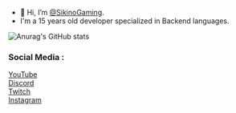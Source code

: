 - 👋 Hi, I’m [@SikinoGaming](https://github.com/SikinoGaming).
- I'm a 15 years old developer specialized in Backend languages.

![Anurag's GitHub stats](https://github-readme-stats.vercel.app/api?username=SikinoGaming&count_private=true)
<!--- [![Top Langs](https://github-readme-stats.vercel.app/api/top-langs/?username=SikinoGaming&exclude_repo=SikinoGaming&langs_count=5)](https://github.com/anuraghazra/github-readme-stats) --->


### Social Media :
[YouTube](https://www.youtube.com/channel/UC08jBD4MwfhkNOR2gUS06CQ)<br>
[Discord](https://discord.gg/NaV9vwaUdx)<br>
[Twitch](https://www.twitch.tv/sikinogamingyt)<br>
[Instagram](https://www.instagram.com/sikinogaming/)<br>

<!---
SikinoGaming/SikinoGaming is a ✨ special ✨ repository because its `README.md` (this file) appears on your GitHub profile.
You can click the Preview link to take a look at your changes.
--->
